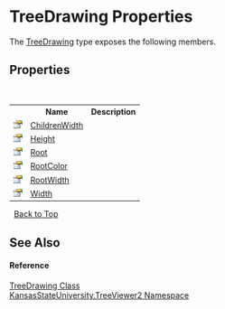 # TreeDrawing Properties
 

The <a href="318fe5cb-7ed3-d88a-515f-82753b6dbf3e">TreeDrawing</a> type exposes the following members.


## Properties
&nbsp;<table><tr><th></th><th>Name</th><th>Description</th></tr><tr><td>![Public property](media/pubproperty.gif "Public property")</td><td><a href="a084894f-b75e-b3da-d213-067af4d54a3e">ChildrenWidth</a></td><td /></tr><tr><td>![Public property](media/pubproperty.gif "Public property")</td><td><a href="d78c0743-36ac-7c5f-f180-e3b461804d66">Height</a></td><td /></tr><tr><td>![Public property](media/pubproperty.gif "Public property")</td><td><a href="89230fe0-53da-857e-97e4-73a9fda21510">Root</a></td><td /></tr><tr><td>![Public property](media/pubproperty.gif "Public property")</td><td><a href="8e777cc6-aa4f-b176-46e3-ae21136f60ce">RootColor</a></td><td /></tr><tr><td>![Public property](media/pubproperty.gif "Public property")</td><td><a href="e60d5d2e-15d9-da53-3e57-9ff45cc1fb2a">RootWidth</a></td><td /></tr><tr><td>![Public property](media/pubproperty.gif "Public property")</td><td><a href="7125e6e0-482d-cc86-289c-28cd428bdd10">Width</a></td><td /></tr></table>&nbsp;
<a href="#treedrawing-properties">Back to Top</a>

## See Also


#### Reference
<a href="318fe5cb-7ed3-d88a-515f-82753b6dbf3e">TreeDrawing Class</a><br /><a href="4feb08d4-45a9-d5a7-f8c5-964962c586e5">KansasStateUniversity.TreeViewer2 Namespace</a><br />